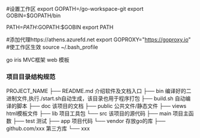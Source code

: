 #设置工作区
export GOPATH=/go-workspace-git
export GOBIN=$GOPATH/bin

PATH=$PATH:$GOPATH:$GOBIN
export PATH

#添加代理https://athens.azurefd.net
export GOPROXY="https://goproxy.io" 
#使工作区生效
source ~/.bash_profile

go iris MVC框架 web 模板
### 项目目录结构规范

PROJECT_NAME
├── README.md 介绍软件及文档入口
├── bin 编译好的二进制文件,执行./start.sh自动生成，该目录也用于程序打包
├── build.sh 自动编译的脚本
├── doc 该项目的文档
├── public 公共文件/静态文件
├── views html模板文件
├── lib 项目工具包
└── src 该项目的源代码
    ├── main 项目主函数
    ├── test 测试
    ├── app 项目代码
    └── vendor 存放go的库
        ├── github.com/xxx 第三方库
        └── xxx
